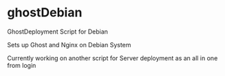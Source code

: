 # ghostDebian
GhostDeployment Script for Debian

Sets up Ghost and Nginx on Debian System

Currently working on another script for Server deployment as an all in one from login
